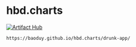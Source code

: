 # hbd.charts
[![Artifact Hub](https://img.shields.io/endpoint?url=https://artifacthub.io/badge/repository/drunk-app)](https://artifacthub.io/packages/search?repo=drunk-app)

`https://baoduy.github.io/hbd.charts/drunk-app/`